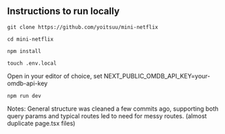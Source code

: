 ## Instructions to run locally

```
git clone https://github.com/yoitsuu/mini-netflix
```

```
cd mini-netflix
```

```
npm install
```

```
touch .env.local
```
Open in your editor of choice, set
NEXT_PUBLIC_OMDB_API_KEY=your-omdb-api-key

```
npm run dev
```


Notes:
General structure was cleaned a few commits ago, supporting both query params
and typical routes led to need for messy routes. (almost duplicate page.tsx files)
